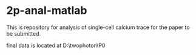 # 2p-anal-matlab
This is repository for analysis of single-cell calcium trace for the paper to be submitted. 

final data is located at D:\twophoton\P0
